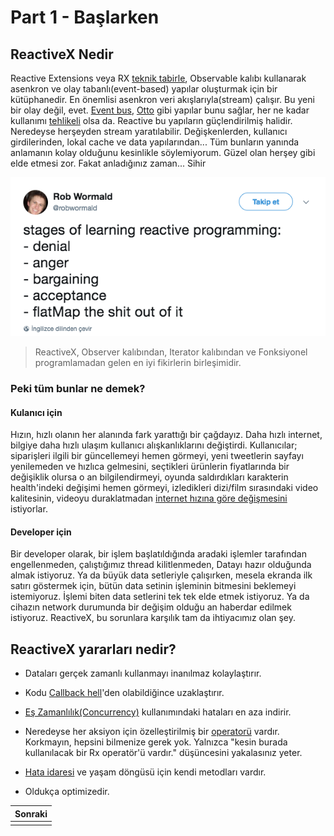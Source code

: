 # Part 1 - Başlarken

## ReactiveX Nedir

Reactive Extensions veya RX [teknik tabirle](https://youtu.be/pkvVZgsauOM?t=11s), Observable kalıbı kullanarak asenkron ve olay tabanlı(event-based) yapılar oluşturmak için bir kütüphanedir. En önemlisi asenkron veri akışlarıyla(stream) çalışır. Bu yeni bir olay değil, evet. [Event bus](https://github.com/greenrobot/EventBus), [Otto](https://github.com/square/otto) gibi yapılar bunu sağlar, her ne kadar kullanımı [tehlikeli](http://endlesswhileloop.com/blog/2015/06/11/stop-using-event-buses/) olsa da. Reactive bu yapıların güçlendirilmiş halidir. Neredeyse herşeyden stream yaratılabilir. Değişkenlerden, kullanıcı girdilerinden, lokal cache ve data yapılarından... Tüm bunların yanında anlamanın kolay olduğunu kesinlikle söylemiyorum. Güzel olan herşey gibi elde etmesi zor. Fakat anladığınız zaman... Sihir



![](https://github.com/AtaerCaner/RxJavaya-Giris/blob/master/images/Screen%20Shot%202017-12-11%20at%2014.15.18.png)



> ReactiveX, Observer kalıbından, Iterator kalıbından ve Fonksiyonel programlamadan gelen en iyi fikirlerin birleşimidir.


### Peki tüm bunlar ne demek?

#### Kulanıcı için
Hızın, hızlı olanın her alanında fark yarattığı bir çağdayız. Daha hızlı internet, bilgiye daha hızlı ulaşım kullanıcı alışkanlıklarını değiştirdi. Kullanıcılar; siparişleri ilgili bir güncellemeyi hemen görmeyi, yeni tweetlerin sayfayı yenilemeden ve hızlıca gelmesini, seçtikleri ürünlerin fiyatlarında bir değişiklik olursa o an bilgilendirmeyi, oyunda saldırdıkları karakterin health'indeki değişimi hemen görmeyi, izledikleri dizi/film sırasındaki video kalitesinin, videoyu duraklatmadan [internet hızına göre değişmesini](https://medium.com/netflix-techblog/reactive-programming-in-the-netflix-api-with-rxjava-7811c3a1496a) istiyorlar. 

#### Developer için

Bir developer olarak, bir işlem başlatıldığında aradaki işlemler tarafından engellenmeden, çalıştığımız thread kilitlenmeden, Datayı hazır olduğunda almak istiyoruz. Ya da büyük data setleriyle çalışırken, mesela ekranda ilk satırı göstermek için, bütün data setinin işleminin bitmesini beklemeyi istemiyoruz. İşlemi biten data setlerini tek tek elde etmek istiyoruz. Ya da cihazın network durumunda bir değişim olduğu an haberdar edilmek istiyoruz. ReactiveX, bu sorunlara karşılık tam da ihtiyacımız olan şey.



## ReactiveX yararları nedir?
* Dataları gerçek zamanlı kullanmayı inanılmaz kolaylaştırır.
* Kodu [Callback hell](http://callbackhell.com/)'den olabildiğince uzaklaştırır.
* [Eş Zamanlılık(Concurrency)](https://docs.oracle.com/javase/tutorial/essential/concurrency/) kullanımındaki hataları en aza indirir.

* Neredeyse her aksiyon için özelleştirilmiş bir [operatorü](https://github.com/ReactiveX/RxJava/wiki/Alphabetical-List-of-Observable-Operators) vardır. Korkmayın, hepsini bilmenize gerek yok. Yalnızca "kesin burada kullanılacak bir Rx operatör'ü vardır." düşüncesini yakalasınız yeter.

* [Hata idaresi](https://github.com/ReactiveX/RxJava/wiki/Error-Handling-Operators) ve yaşam döngüsü için kendi metodları vardır.

* Oldukça optimizedir.

| Sonraki |
| --- |
|  |
